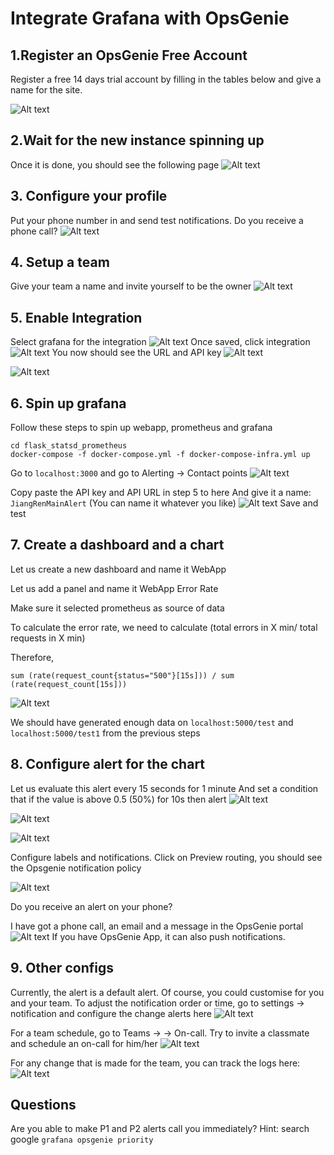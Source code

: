 # Integrate Grafana with OpsGenie

## 1.Register an OpsGenie Free Account
Register a free 14 days trial account by filling in the tables below and give a name for the site.

![Alt text](../images/register.png?raw=true)


## 2.Wait for the new instance spinning up
Once it is done, you should see the following page
![Alt text](../images/new_instance.png?raw=true)

## 3. Configure your profile
Put your phone number in and send test notifications. Do you receive a phone call?
![Alt text](../images/configure_phone.png?raw=true)

## 4. Setup a team
Give your team a name and invite yourself to be the owner
![Alt text](../images/setup_team.png?raw=true)

## 5. Enable Integration
Select grafana for the integration
![Alt text](../images/Integrate.png?raw=true)
Once saved, click integration
![Alt text](../images/grafana_config_1.png?raw=true)
You now should see the URL and API key
![Alt text](../images/gorafana_config_2.png?raw=true)

![Alt text](../images/grafana_config_3.png?raw=true)

## 6. Spin up grafana
Follow these steps to spin up webapp, prometheus and grafana
```
cd flask_statsd_prometheus
docker-compose -f docker-compose.yml -f docker-compose-infra.yml up
```
Go to `localhost:3000` and go to Alerting -> Contact points
![Alt text](../images/alerting_contact_points.png?raw=true)

Copy paste the API key and API URL in step 5 to here
And give it a name: `JiangRenMainAlert` (You can name it whatever you like)
![Alt text](../images/notification_channel_config.png?raw=true)
Save and test


## 7. Create a dashboard and a chart
Let us create a new dashboard and name it WebApp

Let us add a panel and name it WebApp Error Rate

Make sure it selected prometheus as source of data

To calculate the error rate, we need to calculate (total errors in X min/ total requests in X min)

Therefore, 
```
sum (rate(request_count{status="500"}[15s])) / sum (rate(request_count[15s]))
```

![Alt text](../images/query.png?raw=true)

We should have generated enough data on `localhost:5000/test` and `localhost:5000/test1` from the previous steps

## 8. Configure alert for the chart
Let us evaluate this alert every 15 seconds for 1 minute
And set a condition that if the value is above 0.5 (50%) for 10s then alert
![Alt text](../images/alert_1.png?raw=true)

![Alt text](../images/alert.png?raw=true)

![Alt text](../images/alert_setting_evaluation_1.png?raw=true)

Configure labels and notifications. Click on Preview routing, you should see the Opsgenie notification policy

![Alt text](../images/alert_setting_labels_notification.png?raw=true)

Do you receive an alert on your phone?

I have got a phone call, an email and a message in the OpsGenie portal
![Alt text](../images/triggered_alert.png?raw=true)
If you have OpsGenie App, it can also push notifications.

## 9. Other configs
Currently, the alert is a default alert. Of course, you could customise for you and your team.
To adjust the notification order or time, go to settings -> notification and configure the change alerts here 
![Alt text](../images/notif_config.png?raw=true)

For a team schedule, go to Teams -> <Your Team> -> On-call. Try to invite a classmate and schedule an on-call for him/her
![Alt text](../images/team_schedule.png?raw=true)

For any change that is made for the team, you can track the logs here:
![Alt text](../images/team_log.png?raw=true)


## Questions
Are you able to make P1 and P2 alerts call you immediately?
Hint: search google `grafana opsgenie priority`

